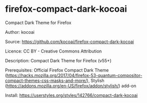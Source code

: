 # firefox-compact-dark-kocoai
Compact Dark Theme for Firefox

Author: kocoai

Source: https://github.com/kocoai/firefox-compact-dark-kocoai

Licence: CC BY - Creative Commons Attribution

Description: Compact Dark Theme for Firefox (v55+)

Prerequisites: Official Firefox Compact Dark Theme (https://hacks.mozilla.org/2017/04/firefox-53-quantum-compositor-compact-themes-css-masks-and-more/), Stylish (https://addons.mozilla.org/en-US/firefox/addon/stylish/) add-on

Install: https://userstyles.org/styles/142766/compact-dark-kocoai
